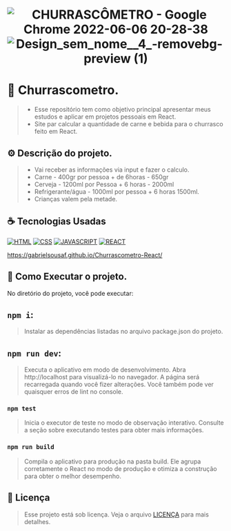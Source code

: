 <h1 align="center" width:100%>
  
![CHURRASCÔMETRO - Google Chrome 2022-06-06 20-28-38](https://user-images.githubusercontent.com/97768716/172265964-0c9f9b6f-9645-4d21-b4f7-d06fa7119fd3.gif)
![Design_sem_nome__4_-removebg-preview (1)](https://user-images.githubusercontent.com/97768716/172266026-bd40aa6d-a1b2-45f2-b65e-b8ca6e11780e.png)

 

# 📱 Churrascometro.
> * Esse repositório tem como objetivo principal apresentar meus estudos e aplicar em projetos pessoais em React.
> * Site par calcular a quantidade de carne e bebida para o churrasco feito em React.
  

## ⚙ Descrição do projeto.
> * Vai receber as informações via input e fazer o calculo.<br>
> * Carne - 400gr por pessoa + de 6horas - 650gr<br>
> * Cerveja - 1200ml por Pessoa + 6 horas - 2000ml<br>
> * Refrigerante/água - 1000ml por pessoa + 6 horas 1500ml.<br>
> * Crianças valem pela metade.  
 

## ☕ Tecnologias Usadas

[![HTML](https://img.shields.io/badge/HTML5-E34F26?style=for-the-badge&logo=html5&logoColor=white)](#)
[![CSS](https://img.shields.io/badge/CSS3-1572B6?style=for-the-badge&logo=css3&logoColor=white)](#)
[![JAVASCRIPT](https://img.shields.io/badge/JavaScript-F7DF1E?style=for-the-badge&logo=javascript&logoColor=black)](#)
[![REACT](https://img.shields.io/badge/React-20232A?style=for-the-badge&logo=react&logoColor=61DAFB)](#)

https://gabrielsousaf.github.io/Churrascometro-React/



## 📎 Como Executar o projeto.

No diretório do projeto, você pode executar:

## `npm i`:
> Instalar as dependências listadas no arquivo package.json do projeto.

## `npm run dev`: 
> Executa o aplicativo em modo de desenvolvimento.
> Abra http://localhost para visualizá-lo no navegador.
> A página será recarregada quando você fizer alterações.
> Você também pode ver quaisquer erros de lint no console.

### `npm test`
> Inicia o executor de teste no modo de observação interativo.
> Consulte a seção sobre executando testes para obter mais informações.

### `npm run build`
> Compila o aplicativo para produção na pasta build.
> Ele agrupa corretamente o React no modo de produção e otimiza a construção para obter o melhor desempenho.
   
## 📝 Licença

> Esse projeto está sob licença. Veja o arquivo [LICENÇA](LICENSE) para mais detalhes.


